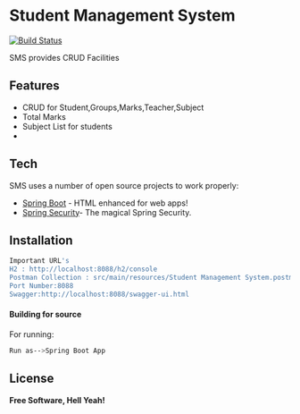 # Student Management System

[![Build Status](https://travis-ci.org/joemccann/dillinger.svg?branch=master)](https://travis-ci.org/joemccann/dillinger)

SMS provides CRUD Facilities

## Features

- CRUD for Student,Groups,Marks,Teacher,Subject
- Total Marks
- Subject List for students
- 
## Tech

SMS uses a number of open source projects to work properly:

- [Spring Boot](https://spring.io/projects/spring-boot) - HTML enhanced for web apps!
- [Spring Security](https://spring.io/projects/spring-security)- The magical Spring Security.

## Installation

```sh
Important URL's
H2 : http://localhost:8088/h2/console
Postman Collection : src/main/resources/Student Management System.postman_collection.json
Port Number:8088
Swagger:http://localhost:8088/swagger-ui.html
```
#### Building for source

For running:

```sh
Run as-->Spring Boot App
```
## License

**Free Software, Hell Yeah!**
